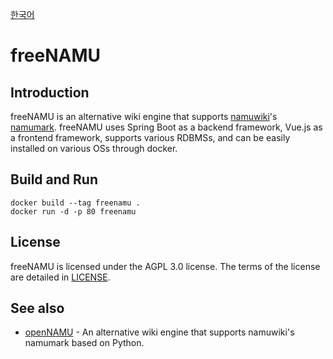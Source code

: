 [한국어](./README_ko.md)
# freeNAMU

## Introduction
freeNAMU is an alternative wiki engine that supports [namuwiki](https://namu.wiki)'s [namumark](https://namu.wiki/w/나무마크). freeNAMU uses Spring Boot as a backend framework, Vue.js as a frontend framework, supports various RDBMSs, and can be easily installed on various OSs through docker.

## Build and Run
```
docker build --tag freenamu .
docker run -d -p 80 freenamu
```

## License
freeNAMU is licensed under the AGPL 3.0 license. The terms of the license are detailed in [LICENSE](./LICENSE).

## See also
* [openNAMU](https://github.com/openNAMU/openNAMU) - An alternative wiki engine that supports namuwiki's namumark based on Python.
